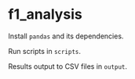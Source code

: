 # f1_analysis

Install `pandas` and its dependencies.

Run scripts in `scripts`.

Results output to CSV files in `output`.
